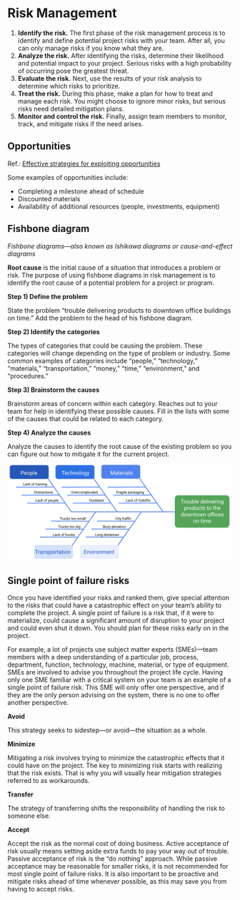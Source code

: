 # Risk Management

1. __Identify the risk.__ The first phase of the risk management process is to identify and define potential project risks with your team. After all, you can only manage risks if you know what they are. 
2. __Analyze the risk.__ After identifying the risks, determine their likelihood and potential impact to your project. Serious risks with a high probability of occurring pose the greatest threat.
3. __Evaluate the risk.__ Next, use the results of your risk analysis to determine which risks to prioritize.
4. __Treat the risk.__ During this phase, make a plan for how to treat and manage each risk. You might choose to ignore minor risks, but serious risks need detailed mitigation plans.
5. __Monitor and control the risk.__ Finally, assign team members to monitor, track, and mitigate risks if the need arises.

## Opportunities
Ref.: [Effective strategies for exploiting opportunities](https://www.pmi.org/learning/library/effective-strategies-exploiting-opportunities-7947)

Some examples of opportunities include: 
* Completing a milestone ahead of schedule
* Discounted materials 
* Availability of additional resources (people, investments, equipment)

## Fishbone diagram
*Fishbone diagrams—also known as Ishikawa diagrams or cause-and-effect diagrams*

__Root cause__ is the initial cause of a situation that introduces a problem or risk. The purpose of using fishbone diagrams in risk management is to identify the root cause of a potential problem for a project or program.

__Step 1) Define the problem__

State the problem “trouble delivering products to downtown office buildings on time.” Add the problem to the head of his fishbone diagram. 

__Step 2) Identify the categories__

The types of categories that could be causing the problem. These categories will change depending on the type of problem or industry. Some common examples of categories include “people,” “technology,” “materials,” “transportation,” “money,” “time,” “environment,” and “procedures.” 

__Step 3) Brainstorm the causes__

Brainstorm areas of concern within each category. Reaches out to your team for help in identifying these possible causes. Fill in the lists with some of the causes that could be related to each category.

__Step 4) Analyze the causes__

Analyze the causes to identify the root cause of the existing problem so you can figure out how to mitigate it for the current project.

![fishbone-diagram](fishbone-diagram.png)

## Single point of failure risks

Once you have identified your risks and ranked them, give special attention to the risks that could have a catastrophic effect on your team’s ability to complete the project. A single point of failure is a risk that, if it were to materialize, could cause a significant amount of disruption to your project and could even shut it down. You should plan for these risks early on in the project.

For example, a lot of projects use subject matter experts (SMEs)—team members with a deep understanding of a particular job, process, department, function, technology, machine, material, or type of equipment. SMEs are involved to advise you throughout the project life cycle. Having only one SME familiar with a critical system on your team is an example of a single point of failure risk. This SME will only offer one perspective, and if they are the only person advising on the system, there is no one to offer another perspective.

__Avoid__

This strategy seeks to sidestep—or avoid—the situation as a whole.

__Minimize__

Mitigating a risk involves trying to minimize the catastrophic effects that it could have on the project. The key to minimizing risk starts with realizing that the risk exists. That is why you will usually hear mitigation strategies referred to as workarounds.

__Transfer__

The strategy of transferring shifts the responsibility of handling the risk to someone else.

__Accept__

Accept the risk as the normal cost of doing business. Active acceptance of risk usually means setting aside extra funds to pay your way out of trouble. Passive acceptance of risk is the “do nothing” approach. While passive acceptance may be reasonable for smaller risks, it is not recommended for most single point of failure risks. It is also important to be proactive and mitigate risks ahead of time whenever possible, as this may save you from having to accept risks.

